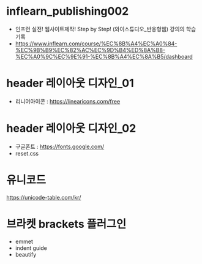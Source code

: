 # inflearn_publishing002
- 인프런 실전! 웹사이트제작! Step by Step! (와이스튜디오_반응형웹) 강의의 학습기록
- https://www.inflearn.com/course/%EC%8B%A4%EC%A0%84-%EC%9B%B9%EC%82%AC%EC%9D%B4%ED%8A%B8-%EC%A0%9C%EC%9E%91-%EC%8B%A4%EC%8A%B5/dashboard

# header 레이아웃 디자인_01
- 리니어아이콘 : https://linearicons.com/free

# header 레이아웃 디자인_02
- 구글폰트 : https://fonts.google.com/
- reset.css

# 유니코드
https://unicode-table.com/kr/

# 브라켓 brackets 플러그인
- emmet
- indent guide
- beautify
